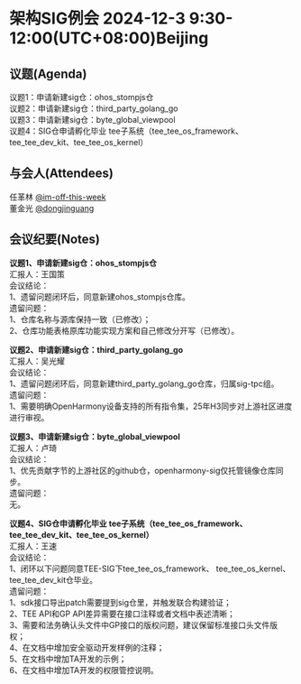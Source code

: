 # 架构SIG例会 2024-12-3 9:30-12:00(UTC+08:00)Beijing

## 议题(Agenda)

议题1：申请新建sig仓：ohos_stompjs仓  
议题2：申请新建sig仓：third_party_golang_go  
议题3：申请新建sig仓：byte_global_viewpool  
议题4：SIG仓申请孵化毕业  tee子系统（tee_tee_os_framework、tee_tee_dev_kit、tee_tee_os_kernel）  

## 与会人(Attendees)

任革林 [@im-off-this-week](https://gitee.com/im-off-this-week)  
董金光 [@dongjinguang](https://gitee.com/dongjinguang)  

## 会议纪要(Notes)

**议题1、申请新建sig仓：ohos_stompjs仓**  
汇报人：王国策  
会议结论：  
1、遗留问题闭环后，同意新建ohos_stompjs仓库。  
遗留问题：  
1、仓库名称与源库保持一致（已修改）；  
2、仓库功能表格原库功能实现方案和自己修改分开写（已修改）。  

**议题2、申请新建sig仓：third_party_golang_go**  
汇报人：吴光耀  
会议结论：  
1、遗留问题闭环后，同意新建third_party_golang_go仓库，归属sig-tpc组。  
遗留问题：  
1、需要明确OpenHarmony设备支持的所有指令集，25年H3同步对上游社区进度进行审视。  

**议题3、申请新建sig仓：byte_global_viewpool**  
汇报人：卢琦  
会议结论：  
1、优先贡献字节的上游社区的github仓，openharmony-sig仅托管镜像仓库同步。  
遗留问题：  
无。  

**议题4、SIG仓申请孵化毕业  tee子系统（tee_tee_os_framework、tee_tee_dev_kit、tee_tee_os_kernel）**  
汇报人：王速  
会议结论：  
1、闭环以下问题同意TEE-SIG下tee_tee_os_framework、 tee_tee_os_kernel、tee_tee_dev_kit仓毕业。  
遗留问题：  
1、sdk接口导出patch需要提到sig仓里，并触发联合构建验证；  
2、TEE API和GP API差异需要在接口注释或者文档中表述清晰；  
3、需要和法务确认头文件中GP接口的版权问题，建议保留标准接口头文件版权；  
4、在文档中增加安全驱动开发样例的注释；  
5、在文档中增加TA开发的示例；  
6、在文档中增加TA开发的权限管控说明。  
